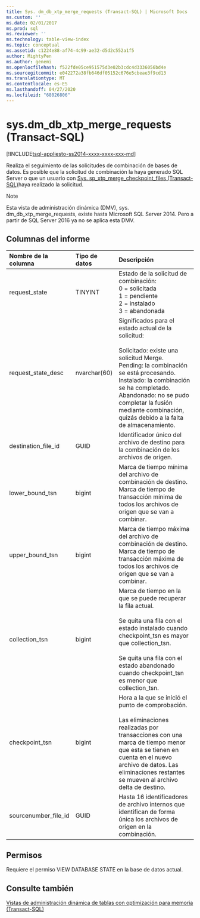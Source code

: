 ```yaml
---
title: Sys. dm_db_xtp_merge_requests (Transact-SQL) | Microsoft Docs
ms.custom: ''
ms.date: 02/01/2017
ms.prod: sql
ms.reviewer: ''
ms.technology: table-view-index
ms.topic: conceptual
ms.assetid: c1224e88-af74-4c99-ae32-d5d2c552a1f5
author: MightyPen
ms.author: genemi
ms.openlocfilehash: f522fde05ce951575d3e02b3cdc4d3336056bd4e
ms.sourcegitcommit: e042272a38fb646df05152c676e5cbeae3f9cd13
ms.translationtype: MT
ms.contentlocale: es-ES
ms.lasthandoff: 04/27/2020
ms.locfileid: "68026806"
---
```

# <a name="sysdm_db_xtp_merge_requests-transact-sql"></a>sys.dm_db_xtp_merge_requests (Transact-SQL)

[!INCLUDE[tsql-appliesto-ss2014-xxxx-xxxx-xxx-md](../../includes/tsql-appliesto-ss2014-xxxx-xxxx-xxx-md.md)]

Realiza el seguimiento de las solicitudes de combinación de bases de datos. Es posible que la solicitud de combinación la haya generado SQL Server o que un usuario con [Sys. sp_xtp_merge_checkpoint_files (Transact-SQL)](../../relational-databases/system-stored-procedures/sys-sp-xtp-merge-checkpoint-files-transact-sql.md)haya realizado la solicitud.

> [!NOTE]
> Esta vista de administración dinámica (DMV), sys. dm_db_xtp_merge_requests, existe hasta Microsoft SQL Server 2014.
> Pero a partir de SQL Server 2016 ya no se aplica esta DMV.

## <a name="columns-in-the-report"></a>Columnas del informe

| Nombre de la columna | Tipo de datos | Descripción |
| :-- | :-- | :-- |
| request_state | TINYINT | Estado de la solicitud de combinación:<br/>0 = solicitada<br/>1 = pendiente<br/>2 = instalado<br/>3 = abandonada |
| request_state_desc | nvarchar(60) | Significados para el estado actual de la solicitud:<br/><br/>Solicitado: existe una solicitud Merge.<br/>Pending: la combinación se está procesando.<br/>Instalado: la combinación se ha completado.<br/>Abandonado: no se pudo completar la fusión mediante combinación, quizás debido a la falta de almacenamiento. |
| destination_file_id | GUID | Identificador único del archivo de destino para la combinación de los archivos de origen. |
| lower_bound_tsn | bigint | Marca de tiempo mínima del archivo de combinación de destino. Marca de tiempo de transacción mínima de todos los archivos de origen que se van a combinar. |
| upper_bound_tsn | bigint | Marca de tiempo máxima del archivo de combinación de destino. Marca de tiempo de transacción máxima de todos los archivos de origen que se van a combinar. |
| collection_tsn | bigint | Marca de tiempo en la que se puede recuperar la fila actual.<br/><br/>Se quita una fila con el estado instalado cuando checkpoint_tsn es mayor que collection_tsn.<br/><br/>Se quita una fila con el estado abandonado cuando checkpoint_tsn es menor que collection_tsn. |
| checkpoint_tsn | bigint | Hora a la que se inició el punto de comprobación.<br/><br/>Las eliminaciones realizadas por transacciones con una marca de tiempo menor que esta se tienen en cuenta en el nuevo archivo de datos. Las eliminaciones restantes se mueven al archivo delta de destino. |
| sourcenumber_file_id | GUID | Hasta 16 identificadores de archivo internos que identifican de forma única los archivos de origen en la combinación. |

## <a name="permissions"></a>Permisos

Requiere el permiso VIEW DATABASE STATE en la base de datos actual.

## <a name="see-also"></a>Consulte también

[Vistas de administración dinámica de tablas con optimización para memoria (Transact-SQL)](../../relational-databases/system-dynamic-management-views/memory-optimized-table-dynamic-management-views-transact-sql.md)
